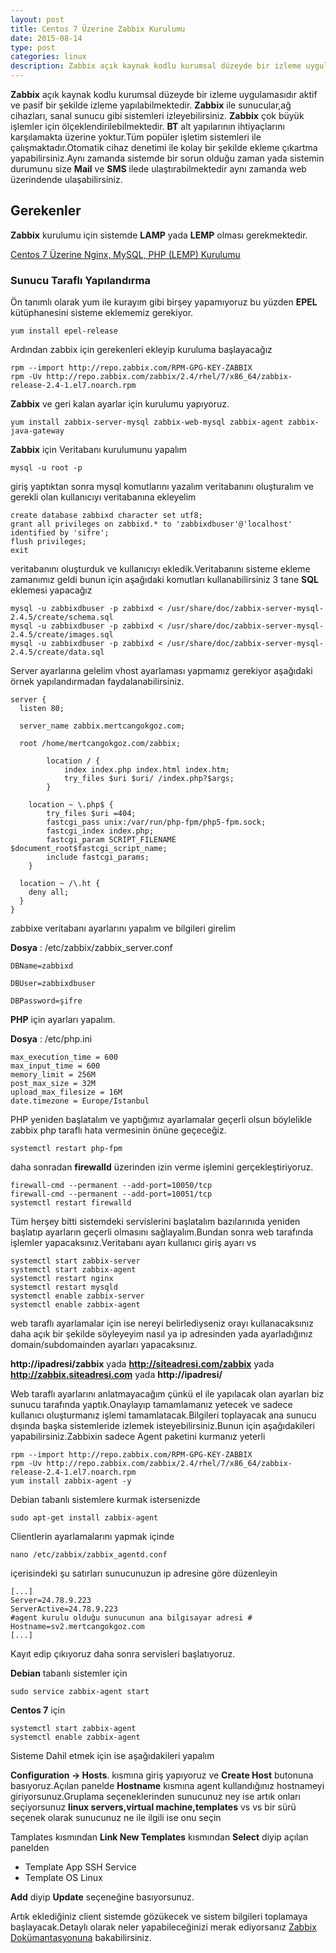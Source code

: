 ```yaml
---
layout: post
title: Centos 7 Üzerine Zabbix Kurulumu
date: 2015-08-14
type: post
categories: linux
description: Zabbix açık kaynak kodlu kurumsal düzeyde bir izleme uygulamasıdır aktif ve pasif bir şekilde izleme yapılabilmektedir.Zabbix ile sunucular,ağ cihazları
---
```


**Zabbix** açık kaynak kodlu kurumsal düzeyde bir izleme uygulamasıdır aktif ve pasif bir şekilde izleme yapılabilmektedir. **Zabbix** ile sunucular,ağ cihazları, sanal sunucu gibi sistemleri izleyebilirsiniz. **Zabbix** çok büyük işlemler için ölçeklendirilebilmektedir. **BT** alt yapılarının ihtiyaçlarını karşılamakta üzerine yoktur.Tüm popüler işletim sistemleri ile çalışmaktadır.Otomatik cihaz denetimi ile kolay bir şekilde ekleme çıkartma yapabilirsiniz.Aynı zamanda sistemde bir sorun olduğu zaman yada sistemin durumunu size **Mail** ve **SMS** ilede ulaştırabilmektedir aynı zamanda web üzerindende ulaşabilirsiniz.

## Gerekenler

**Zabbix** kurulumu için sistemde **LAMP** yada **LEMP** olması gerekmektedir.

[Centos 7 Üzerine Nginx, MySQL, PHP (LEMP) Kurulumu](https://mertcangokgoz.com/centos-7-uzerine-nginx-mysql-php-lemp-kurulumu/)

### Sunucu Taraflı Yapılandırma

Ön tanımlı olarak yum ile kurayım gibi birşey yapamıyoruz bu yüzden **EPEL** kütüphanesini sisteme eklememiz gerekiyor.

    yum install epel-release

Ardından zabbix için gerekenleri ekleyip kuruluma başlayacağız

    rpm --import http://repo.zabbix.com/RPM-GPG-KEY-ZABBIX
    rpm -Uv http://repo.zabbix.com/zabbix/2.4/rhel/7/x86_64/zabbix-release-2.4-1.el7.noarch.rpm

**Zabbix** ve geri kalan ayarlar için kurulumu yapıyoruz.

    yum install zabbix-server-mysql zabbix-web-mysql zabbix-agent zabbix-java-gateway

**Zabbix** için Veritabanı kurulumunu yapalım

    mysql -u root -p

giriş yaptıktan sonra mysql komutlarını yazalım veritabanını oluşturalım ve gerekli olan kullanıcıyı veritabanına ekleyelim

    create database zabbixd character set utf8;
    grant all privileges on zabbixd.* to 'zabbixdbuser'@'localhost' identified by 'sifre';
    flush privileges;
    exit

veritabanını oluşturduk ve kullanıcıyı ekledik.Veritabanını sisteme ekleme zamanımız geldi bunun için aşağıdaki komutları kullanabilirsiniz 3 tane **SQL** eklemesi yapacağız

    mysql -u zabbixdbuser -p zabbixd < /usr/share/doc/zabbix-server-mysql-2.4.5/create/schema.sql
    mysql -u zabbixdbuser -p zabbixd < /usr/share/doc/zabbix-server-mysql-2.4.5/create/images.sql
    mysql -u zabbixdbuser -p zabbixd < /usr/share/doc/zabbix-server-mysql-2.4.5/create/data.sql

Server ayarlarına gelelim vhost ayarlaması yapmamız gerekiyor aşağıdaki örnek yapılandırmadan faydalanabilirsiniz.

    server {
      listen 80;

      server_name zabbix.mertcangokgoz.com;

      root /home/mertcangokgoz.com/zabbix;

            location / {
                index index.php index.html index.htm;
                try_files $uri $uri/ /index.php?$args;
            }

        location ~ \.php$ {
            try_files $uri =404;
            fastcgi_pass unix:/var/run/php-fpm/php5-fpm.sock;
            fastcgi_index index.php;
            fastcgi_param SCRIPT_FILENAME $document_root$fastcgi_script_name;
            include fastcgi_params;
        }

      location ~ /\.ht {
        deny all;
      }
    }

zabbixe veritabanı ayarlarını yapalım ve bilgileri girelim

**Dosya** : /etc/zabbix/zabbix\_server.conf

    DBName=zabbixd

    DBUser=zabbixdbuser

    DBPassword=şifre

**PHP** için ayarları yapalım.

**Dosya** : /etc/php.ini

    max_execution_time = 600
    max_input_time = 600
    memory_limit = 256M
    post_max_size = 32M
    upload_max_filesize = 16M
    date.timezone = Europe/Istanbul

PHP yeniden başlatalım ve yaptığımız ayarlamalar geçerli olsun böylelikle zabbix php taraflı hata vermesinin önüne geçeceğiz.

    systemctl restart php-fpm

daha sonradan **firewalld** üzerinden izin verme işlemini gerçekleştiriyoruz.

    firewall-cmd --permanent --add-port=10050/tcp
    firewall-cmd --permanent --add-port=10051/tcp
    systemctl restart firewalld

Tüm herşey bitti sistemdeki servislerini başlatalım bazılarınıda yeniden başlatıp ayarların geçerli olmasını sağlayalım.Bundan sonra web tarafında işlemler yapacaksınız.Veritabanı ayarı kullanıcı giriş ayarı vs

    systemctl start zabbix-server
    systemctl start zabbix-agent
    systemctl restart nginx
    systemctl restart mysqld
    systemctl enable zabbix-server
    systemctl enable zabbix-agent

web taraflı ayarlamalar için ise nereyi belirlediyseniz orayı kullanacaksınız daha açık bir şekilde söyleyeyim nasıl ya ip adresinden yada ayarladığınız domain/subdomainden ayarları yapacaksınız.

**http://ipadresi/zabbix** yada **http://siteadresi.com/zabbix** yada **http://zabbix.siteadresi.com** yada **http://ipadresi/**

Web taraflı ayarlarını anlatmayacağım çünkü el ile yapılacak olan ayarları biz sunucu tarafında yaptık.Onaylayıp tamamlamanız yetecek ve sadece kullanıcı oluşturmanız işlemi tamamlatacak.Bilgileri toplayacak ana sunucu dışında başka sistemleride izlemek isteyebilirsiniz.Bunun için aşağıdakileri yapabilirsiniz.Zabbixin sadece Agent paketini kurmanız yeterli

    rpm --import http://repo.zabbix.com/RPM-GPG-KEY-ZABBIX
    rpm -Uv http://repo.zabbix.com/zabbix/2.4/rhel/7/x86_64/zabbix-release-2.4-1.el7.noarch.rpm
    yum install zabbix-agent -y

Debian tabanlı sistemlere kurmak istersenizde

    sudo apt-get install zabbix-agent

Clientlerin ayarlamalarını yapmak içinde

    nano /etc/zabbix/zabbix_agentd.conf

içerisindeki şu satırları sunucunuzun ip adresine göre düzenleyin

    [...]
    Server=24.78.9.223
    ServerActive=24.78.9.223
    #agent kurulu olduğu sunucunun ana bilgisayar adresi #
    Hostname=sv2.mertcangokgoz.com
    [...]

Kayıt edip çıkıyoruz daha sonra servisleri başlatıyoruz.

**Debian** tabanlı sistemler için

    sudo service zabbix-agent start

**Centos 7** için

    systemctl start zabbix-agent
    systemctl enable zabbix-agent

Sisteme Dahil etmek için ise aşağıdakileri yapalım

**Configuration -\> Hosts**. kısmına giriş yapıyoruz ve **Create Host** butonuna basıyoruz.Açılan panelde **Hostname** kısmına agent kullandığınız hostnameyi giriyorsunuz.Gruplama seçeneklerinden sunucunuz ney ise artık onları seçiyorsunuz **linux servers,virtual machine,templates** vs vs bir sürü seçenek olarak sunucunuz ne ile ilgili ise onu seçin

Tamplates kısmından **Link New Templates** kısmından **Select** diyip açılan panelden

- Template App SSH Service
- Template OS Linux

**Add** diyip **Update** seçeneğine basıyorsunuz.

Artık eklediğiniz client sistemde gözükecek ve sistem bilgileri toplamaya başlayacak.Detaylı olarak neler yapabileceğinizi merak ediyorsanız [Zabbix Dokümantasyonuna](https://www.zabbix.com/documentation/2.4/manual) bakabilirsiniz.
